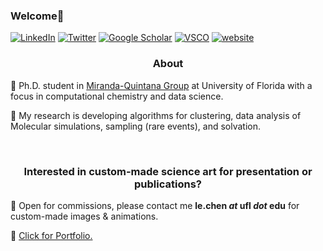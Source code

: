 ### Welcome👋

<a href="https://www.linkedin.com/in/lexinc/" target="_blank" rel="noopener noreferrer"><img alt="LinkedIn" src="https://img.shields.io/badge/-Lexin%20Chen-0B65C2?style=flat-square&logo=Linkedin&logoColor=white&link=https://www.linkedin.com/in/lexinc/"></a>
<a href="https://twitter.com/lexinc_" target="_blank" rel="noopener noreferrer"><img alt="Twitter" src="https://img.shields.io/badge/-lexinc__-188CD8?style=flat-square&logo=Twitter&logoColor=white&link=https://twitter.com/lexinc_/"></a> 
<a href="https://scholar.google.com/citations?user=eQoWP6oAAAAJ&hl=en" target="_blank" rel="noopener noreferrer"><img alt="Google Scholar" src="https://img.shields.io/badge/-Lexin_Chen-4285F4?style=flat-square&logo=GoogleScholar&logoColor=white&link=https://scholar.google.com/citations?user=eQoWP6oAAAAJ&hl=en" target="_blank" rel="noopener noreferrer"></a>
<a href="http://vsco.co/-lexin" target="_blank" rel="noopener noreferrer"><img alt="VSCO" src="https://img.shields.io/badge/---lexin-ffffff?style=flat-square&logo=vsco&logoColor=black&link=https://vsco.co/-lexin/"></a>
<a href="https://lexin-chen.github.io/" target="_blank" rel="noopener noreferrer"><img alt="website" src="https://img.shields.io/badge/lexin--chen.github.io-0047ab?logo=data:image/onemorpink2.png &logoColor=white&link=https://lexin-chen.github.io/"></a>
<!--<img alt="website" src="https://img.shields.io/github/stars/lexin-chen?style=social"></a> -->
<!--<a href="https://orcid.org/0000-0002-9528-942X"><img alt="Orcid" src="https://img.shields.io/badge/-Lexin_Chen-A6CE39?style=flat-square&logo=orcid&logoColor=white&link=https://orcid.org/0000-0002-9528-942X"></a>-->
<h3 align="center">
    <p>About</p>
    </h3>
<p> 💠 Ph.D. student in <a href="https://quintana.chem.ufl.edu/" target="_blank" rel="noopener noreferrer">Miranda-Quintana Group</a> at University of Florida with a focus in computational chemistry and data science.<p/>
<p> 💠 My research is developing algorithms for clustering, data analysis of Molecular simulations, sampling (rare events), and solvation. <p/>
&nbsp
<h3 align="center">
    <p>Interested in custom-made science art for presentation or publications?</p>
    </h3>
<p> 💠 Open for commissions, please contact me <b>le.chen <i>at</i> ufl <i>dot</i> edu</b> for custom-made images & animations. 
<p> 💠 <a href="https://lexin-chen.github.io/">Click for Portfolio.</a>
